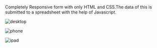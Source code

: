 Completely Responsive form with only HTML and CSS.The data of this is submitted to a spreadsheet with the help of Javascript.

![desktop ](https://user-images.githubusercontent.com/83748511/149820961-c77fed1a-1169-41da-9e63-45f37adab104.jpg)


![phone](https://user-images.githubusercontent.com/83748511/149822042-e16e7218-07c3-4503-93ac-7811833e81e1.jpg)

![ipad](https://user-images.githubusercontent.com/83748511/149822556-75675d1a-47d9-4e82-b857-d3a4a205fbe3.jpg)

